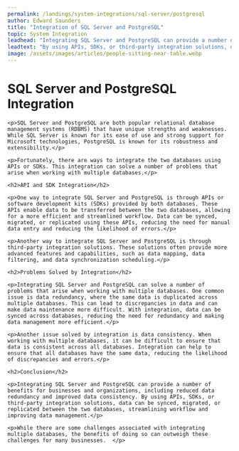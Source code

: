 ```yaml
---
permalink: /landings/system-integrations/sql-server/postgresql
author: Edward Saunders
title: "Integration of SQL Server and PostgreSQL"
topic: System Integration
leadhead: "Integrating SQL Server and PostgreSQL can provide a number of benefits for businesses and organizations, including reduced data redundancy and improved data consistency"
leadtext: "By using APIs, SDKs, or third-party integration solutions, data can be synced, migrated, or replicated between the two databases, streamlining workflow and improving data management."
image: /assets/images/articles/people-sitting-near-table.webp
---
```

<div class="arttext">	<h1>SQL Server and PostgreSQL Integration</h1>
	
	<p>SQL Server and PostgreSQL are both popular relational database management systems (RDBMS) that have unique strengths and weaknesses. While SQL Server is known for its ease of use and strong support for Microsoft technologies, PostgreSQL is known for its robustness and extensibility.</p>
	
	<p>Fortunately, there are ways to integrate the two databases using APIs or SDKs. This integration can solve a number of problems that arise when working with multiple databases.</p>
	
	<h2>API and SDK Integration</h2>
	
	<p>One way to integrate SQL Server and PostgreSQL is through APIs or software development kits (SDKs) provided by both databases. These APIs enable data to be transferred between the two databases, allowing for a more efficient and streamlined workflow. Data can be synced, migrated, or replicated using these APIs, reducing the need for manual data entry and reducing the likelihood of errors.</p>
	
	<p>Another way to integrate SQL Server and PostgreSQL is through third-party integration solutions. These solutions often provide more advanced features and capabilities, such as data mapping, data filtering, and data synchronization scheduling.</p>
	
	<h2>Problems Solved by Integration</h2>
	
	<p>Integrating SQL Server and PostgreSQL can solve a number of problems that arise when working with multiple databases. One common issue is data redundancy, where the same data is duplicated across multiple databases. This can lead to discrepancies in data and can make data maintenance more difficult. With integration, data can be synced across databases, reducing the need for redundancy and making data management more efficient.</p>
	
	<p>Another issue solved by integration is data consistency. When working with multiple databases, it can be difficult to ensure that data is consistent across all databases. Integration can help to ensure that all databases have the same data, reducing the likelihood of discrepancies and errors.</p>
	
	<h2>Conclusion</h2>
	
	<p>Integrating SQL Server and PostgreSQL can provide a number of benefits for businesses and organizations, including reduced data redundancy and improved data consistency. By using APIs, SDKs, or third-party integration solutions, data can be synced, migrated, or replicated between the two databases, streamlining workflow and improving data management.</p>
	
	<p>While there are some challenges associated with integrating multiple databases, the benefits of doing so can outweigh these challenges for many businesses.  </p>
</div>